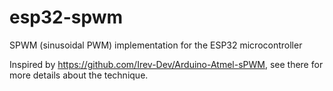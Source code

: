 # esp32-spwm
SPWM (sinusoidal PWM) implementation for the ESP32 microcontroller

Inspired by https://github.com/Irev-Dev/Arduino-Atmel-sPWM, see there for more details about the technique.
